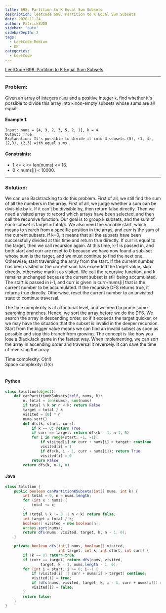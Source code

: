 ```yaml
---
title: 698. Partition to K Equal Sum Subsets
description: leetcode 698. Partition to K Equal Sum Subsets
date: 2020-11-24
author: PatrickSUDO
sidebar: 'auto'
sidebarDepth: 2
tags: 
  - LeetCode-Medium
  - DP
categories:
  - LeetCode
---
```

[LeetCode 698. Partition to K Equal Sum Subsets](https://leetcode.com/problems/partition-to-k-equal-sum-subsets/)

---
### Problem: <br/>

Given an array of integers `nums` and a positive integer `k`, find whether it's possible to divide this array into `k` non-empty subsets whose sums are all equal.

#### Example 1:

    Input: nums = [4, 3, 2, 3, 5, 2, 1], k = 4
    Output: True
    Explanation: It's possible to divide it into 4 subsets (5), (1, 4), (2,3), (2,3) with equal sums.

#### Constraints:

- 1 <= k <= len(nums) <= 16.
- 0 < nums[i] < 10000.

---
### Solution: <br/>

We can use Backtracking to do this problem. First of all, we still find the sum of all the numbers in the array. First of all, we judge whether a sum can be divisible by k. If it can't be divisible by, then return false directly. Then we need a visited array to record which arrays have been selected, and then call the recursive function. Our goal is to group k subsets, and the sum of each subset is target = total/k. We also need the variable start, which means to search from a specific position in the array, and curr is the sum of the current subsets. If k=0, it means that all the subsets have been successfully divided at this time and return true directly. If curr is equal to the target, then we call recursion again. At this time, k-1 is passed in, and both start and curr are reset to 0 because we have now found a sub-set whose sum is the target, and we must continue to find the next one. Otherwise, start traversing the array from the start. If the current number has been visited or the current sum has exceeded the target value, skip directly, otherwise mark it as visited. We call the recursive function, and k remains unchanged because the current subset is still being accumulated. The start is passed in i-1, and curr is given in curr+nums[i] that is the current number to be accumulated. If the recursive DFS returns true, it returns true directly. Otherwise, reset the current number to an unvisited state to continue traversal. 

The time complexity is at a factorial level, and we need to prune some searching branches. Hence, we sort the array before we do the DFS. We search the array in descending order, so if it exceeds the target quicker, or we may have the situation that the subset is invalid in the deeper recursion. Start from the bigger value means we can find an invalid subset as soon as possible and stop this branch from growing. The concept is like how you lose a BlackJack game in the fastest way. When implementing, we can sort the array in ascending order and traversal it reversely. It can save the time of reversing the array.


Time complexity: $O(n!)$</br>
Space complexity: $O(n)$ 
</br>
</br>

#### Python
```python
class Solution(object):
    def canPartitionKSubsets(self, nums, k):
        n, total = len(nums), sum(nums)
        if total % k or n < k: return False
        target = total / k
        visited = [0] * n
        nums.sort()
        def dfs(k, start, curr):
            if k == 0: return True
            if curr == target: return dfs(k - 1, n-1, 0)
            for i in range(start, -1, -1):
                if visited[i] or curr + nums[i] > target: continue
                visited[i] = 1
                if dfs(k, i - 1, curr + nums[i]): return True
                visited[i] = 0 
            return False       
        return dfs(k, n-1, 0)
```

#### Java
```java
class Solution {
    public boolean canPartitionKSubsets(int[] nums, int k) {
        int total = 0, n = nums.length;
        for (int x : nums) {
            total += x;
        }
        if (total % k != 0 || n < k) return false;
        int target = total / k;
        boolean[] visited = new boolean[n];
        Arrays.sort(nums);
        return dfs(nums, visited, target, k, n - 1, 0);
    }

    private boolean dfs(int[] nums, boolean[] visited,
                        int target, int k, int start, int curr) {
        if (k == 0) return true;
        if (curr == target) return dfs(nums, visited,
                target, k - 1, nums.length - 1, 0);
        for (int i = start; i >= 0; i--) {
            if (visited[i] || curr + nums[i] > target) continue;
            visited[i] = true;
            if (dfs(nums, visited, target, k, i - 1, curr + nums[i])) return true;
            visited[i] = false;
        }
        return false;
    }
}
```
<Disqus shortname="patricksudo" />